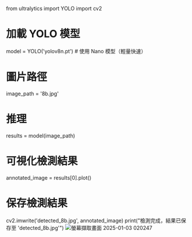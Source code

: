 from ultralytics import YOLO
import cv2

# 加載 YOLO 模型
model = YOLO('yolov8n.pt')  # 使用 Nano 模型（輕量快速）

# 圖片路徑
image_path = '8b.jpg'

# 推理
results = model(image_path)

# 可視化檢測結果
annotated_image = results[0].plot()

# 保存檢測結果
cv2.imwrite('detected_8b.jpg', annotated_image)
print("檢測完成，結果已保存至 'detected_8b.jpg'")
![螢幕擷取畫面 2025-01-03 020247](https://github.com/user-attachments/assets/8c54dc82-b568-4899-a636-5446fbd5de18)


